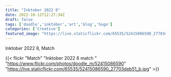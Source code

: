 ```yaml
---
title: "Inktober 2022 8"
date: 2022-10-12T12:27:34Z
draft: false
tags: ['doodle','inktober','art','blog','hugo']
categories: ['Creative']
featured_image: "https://live.staticflickr.com/65535/52415086590_27703deb51_b.jpg"
---
```


Inktober 2022 8, Match


{{< flickr "Match"
           "Inktober 2022 8 match "
           "https://www.flickr.com/photos/doodle_m/52415086590"
           "https://live.staticflickr.com/65535/52415086590_27703deb51_b.jpg" >}}